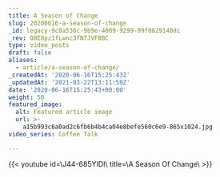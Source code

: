 ```yaml
---
title: A Season of Change
slug: 20200616-a-season-of-change
_id: legacy-9c8a536c-9b9e-4009-9299-09f0829140dc
_rev: O8E8pz1fLwnc3fN7JVF8BC
type: video_posts
draft: false
aliases:
  - article/a-season-of-change/
_createdAt: '2020-06-16T15:25:43Z'
_updatedAt: '2021-03-22T13:11:59Z'
date: '2020-06-16T15:25:43+00:00'
weight: 50
featured_image:
  alt: Featured article image
  url: >-
    a15b993c6a0ad2c6fb6b4b4ca04e8befe560c6e9-865x1024.jpg
video_series: Coffee Talk

---
```

{{< youtube id=\J44-685YIDI\ title=\A Season Of Change\ >}}